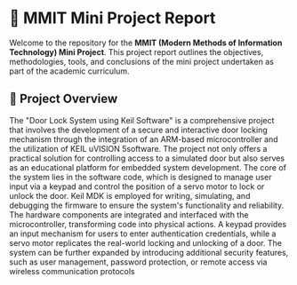 # 📘 MMIT Mini Project Report

Welcome to the repository for the **MMIT (Modern Methods of Information Technology) Mini Project**. 
  This project report outlines the objectives, methodologies, tools, and conclusions of the mini project undertaken as part of the academic curriculum.

## 📄 Project Overview

The "Door Lock System using Keil Software" is a comprehensive project that involves the development of a secure and interactive door locking mechanism through the integration of an ARM-based microcontroller and the utilization of KEIL uVISION 5software. 
The project not only offers a practical solution for controlling access to a simulated door but also serves as an educational platform for embedded system development.
The core of the system lies in the software code, which is designed to manage user input via a keypad and control the position of a servo motor to lock or unlock the door. 
Keil MDK is employed for writing, simulating, and debugging the firmware to ensure the system's functionality and reliability.
The hardware components are integrated and interfaced with the microcontroller, transforming code into physical actions. 
A keypad provides an input mechanism for users to enter authentication credentials, while a servo motor replicates the real-world locking and unlocking of a door. 
The system can be further expanded by introducing additional security features, such as user management, password protection, or remote access via wireless communication protocols





